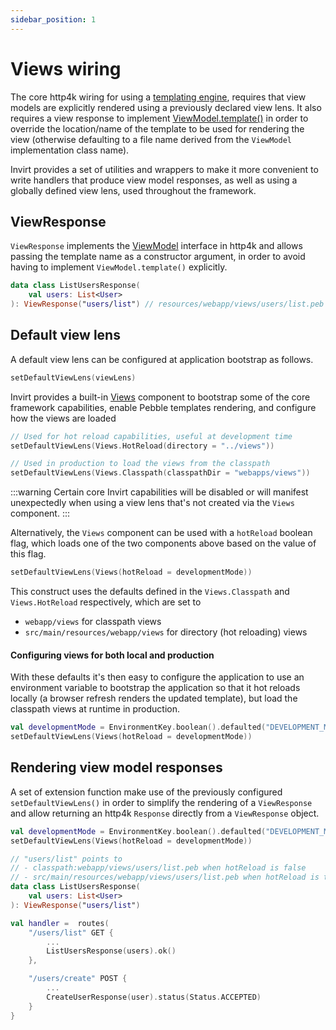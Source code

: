 ```yaml
---
sidebar_position: 1
---
```


# Views wiring
The core http4k wiring for using a [templating engine](https://www.http4k.org/guide/howto/use_a_templating_engine/),
requires that view models are explicitly rendered using a previously declared view lens.
It also requires a view response to implement [ViewModel.template()](https://www.http4k.org/api/org.http4k.template/-view-model/)
in order to override the location/name of the template to be used for rendering the view (otherwise defaulting to
a file name derived from the `ViewModel` implementation class name).

Invirt provides a set of utilities and wrappers to make it more convenient to write handlers that produce view model responses,
as well as using a globally defined view lens, used throughout the framework.

## ViewResponse
`ViewResponse` implements the [ViewModel](https://www.http4k.org/api/org.http4k.template/-view-model/) interface
in http4k and allows passing the template name as a constructor argument, in order to avoid having
to implement `ViewModel.template()` explicitly.

```kotlin
data class ListUsersResponse(
    val users: List<User>
): ViewResponse("users/list") // resources/webapp/views/users/list.peb
```
## Default view lens
A default view lens can be configured at application bootstrap as follows.
```kotlin
setDefaultViewLens(viewLens)
```
Invirt provides a built-in [Views](https://github.com/resoluteworks/invirt/blob/main/invirt-http4k/src/main/kotlin/invirt/http4k/views/views.kt#L23)
component to bootstrap some of the core framework capabilities, enable Pebble templates rendering, and configure how the views are loaded

```kotlin
// Used for hot reload capabilities, useful at development time
setDefaultViewLens(Views.HotReload(directory = "../views"))

// Used in production to load the views from the classpath
setDefaultViewLens(Views.Classpath(classpathDir = "webapps/views"))
```

:::warning
Certain core Invirt capabilities will be disabled or will manifest unexpectedly when using a view lens that's not created
via the `Views` component.
:::

Alternatively, the `Views` component can be used with a `hotReload` boolean flag, which loads one of the two components above
based on the value of this flag.

```kotlin
setDefaultViewLens(Views(hotReload = developmentMode))
```

This construct uses the defaults defined in the `Views.Classpath` and `Views.HotReload` respectively, which are set to
 * `webapp/views` for classpath views
 * `src/main/resources/webapp/views` for directory (hot reloading) views

#### Configuring views for both local and production
With these defaults it's then easy to configure the application to use an environment variable to bootstrap the application
so that it hot reloads locally (a browser refresh renders the updated template), but load the classpath views at runtime
in production.

```kotlin
val developmentMode = EnvironmentKey.boolean().defaulted("DEVELOPMENT_MODE", false)(Environment.ENV)
setDefaultViewLens(Views(hotReload = developmentMode))
```

## Rendering view model responses
A set of extension function make use of the previously configured `setDefaultViewLens()` in order to simplify
the rendering of a `ViewResponse` and allow returning an http4k `Response` directly from a `ViewResponse` object.

```kotlin
val developmentMode = EnvironmentKey.boolean().defaulted("DEVELOPMENT_MODE", false)(Environment.ENV)
setDefaultViewLens(Views(hotReload = developmentMode))

// "users/list" points to
// - classpath:webapp/views/users/list.peb when hotReload is false
// - src/main/resources/webapp/views/users/list.peb when hotReload is true
data class ListUsersResponse(
    val users: List<User>
): ViewResponse("users/list")

val handler =  routes(
    "/users/list" GET {
        ...
        ListUsersResponse(users).ok()
    },

    "/users/create" POST {
        ...
        CreateUserResponse(user).status(Status.ACCEPTED)
    }
}
```

